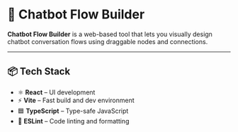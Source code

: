 # 🚀 Chatbot Flow Builder

**Chatbot Flow Builder** is a web-based tool that lets you visually design chatbot conversation flows using draggable nodes and connections.

---

## 📦 Tech Stack

- ⚛️ **React** – UI development  
- ⚡ **Vite** – Fast build and dev environment  
- 🟦 **TypeScript** – Type-safe JavaScript  
- 🧹 **ESLint** – Code linting and formatting
